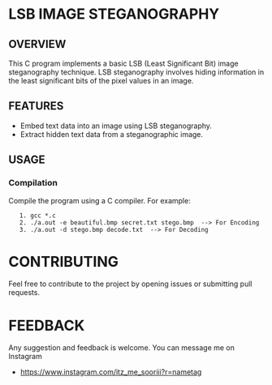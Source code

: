 # LSB IMAGE STEGANOGRAPHY
## OVERVIEW

This C program implements a basic LSB (Least Significant Bit) image steganography technique. LSB steganography involves hiding information in the least significant bits of the pixel values in an image.

## FEATURES

- Embed text data into an image using LSB steganography.
- Extract hidden text data from a steganographic image.

## USAGE

### Compilation

Compile the program using a C compiler. For example:

       1. gcc *.c
       2. ./a.out -e beautiful.bmp secret.txt stego.bmp  --> For Encoding
       3. ./a.out -d stego.bmp decode.txt  --> For Decoding

# CONTRIBUTING
Feel free to contribute to the project by opening issues or submitting pull requests.

# FEEDBACK
Any suggestion and feedback is welcome. You can message me on Instagram
- https://www.instagram.com/itz_me_sooriii?r=nametag
